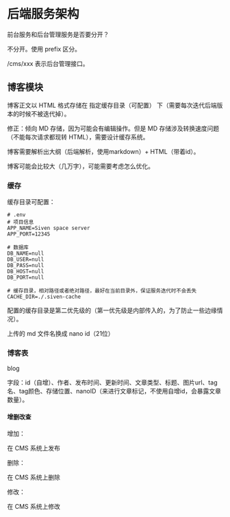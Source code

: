 # 后端服务架构

前台服务和后台管理服务是否要分开？

不分开。使用 prefix 区分。

/cms/xxx 表示后台管理接口。

## 博客模块

博客正文以 HTML 格式存储在 指定缓存目录（可配置） 下（需要每次迭代后端版本的时候不被迭代掉）。

修正：倾向 MD 存储，因为可能会有编辑操作。但是 MD 存储涉及转换速度问题（不能每次请求都现转 HTML），需要设计缓存系统。

博客需要解析出大纲（后端解析，使用markdown）+ HTML（带着id）。

博客可能会比较大（几万字），可能需要考虑怎么优化。

### 缓存

缓存目录可配置：

```
# .env
# 项目信息
APP_NAME=Siven space server
APP_PORT=12345

# 数据库
DB_NAME=null
DB_USER=null
DB_PASS=null
DB_HOST=null
DB_PORT=null

# 缓存目录，相对路径或者绝对路径，最好在当前目录外，保证服务迭代时不会丢失
CACHE_DIR=./.siven-cache
```

配置的缓存目录是第二优先级的（第一优先级是内部传入的，为了防止一些边缘情况）。

上传的 md 文件名换成 nano id（21位）

### 博客表

blog

字段：id（自增）、作者、发布时间、更新时间、文章类型、标题、图片url、tag名、tag颜色、存储位置、nanoID（来进行文章标记，不使用自增id，会暴露文章数量）。

#### 增删改查

增加：

在 CMS 系统上发布

删除：

在 CMS 系统上删除

修改：

在 CMS 系统上修改

